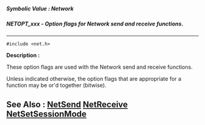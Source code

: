 ##### Symbolic Value : Network
##### NETOPT_xxx - Option flags for Network send and receive functions.
---
```
#include <net.h>
```
**Description :**

These option flags are used with the Network send and receive functions.

Unless indicated otherwise, the option flags that are appropriate for a 
function may be or'd together (bitwise).

**See Also :**
[NetSend](/domino-c-api-docs/reference/Func/NetSend)
[NetReceive](/domino-c-api-docs/reference/Func/NetReceive)
[NetSetSessionMode](/domino-c-api-docs/reference/Func/NetSetSessionMode)
---
